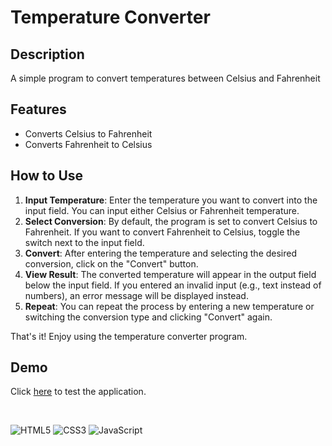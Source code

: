 # Temperature Converter

## Description

A simple program to convert temperatures between Celsius and Fahrenheit

## Features

* Converts Celsius to Fahrenheit
* Converts Fahrenheit to Celsius

## How to Use

1. **Input Temperature**: Enter the temperature you want to convert into the input field. You can input either Celsius or Fahrenheit temperature.
2. **Select Conversion**: By default, the program is set to convert Celsius to Fahrenheit. If you want to convert Fahrenheit to Celsius, toggle the switch next to the input field.
3. **Convert**: After entering the temperature and selecting the desired conversion, click on the "Convert" button.
4. **View Result**: The converted temperature will appear in the output field below the input field. If you entered an invalid input (e.g., text instead of numbers), an error message will be displayed instead.
5. **Repeat**: You can repeat the process by entering a new temperature or switching the conversion type and clicking "Convert" again.

That's it! Enjoy using the temperature converter program.

## Demo
Click [here](https://evanckennedy.github.io/temperature-converter/) to test the application.

<br />

![HTML5](https://img.shields.io/badge/HTML5-E34F26?style=for-the-badge&logo=html5&logoColor=white)
![CSS3](https://img.shields.io/badge/CSS3-1572B6?style=for-the-badge&logo=css3&logoColor=white)
![JavaScript](https://img.shields.io/badge/JavaScript-323330?style=for-the-badge&logo=javascript&logoColor=F7DF1E)